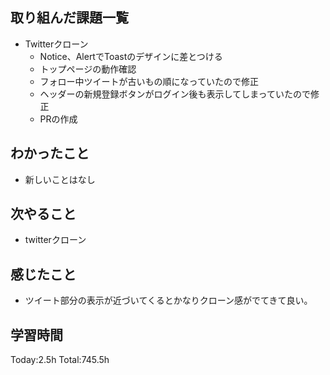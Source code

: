 ## 取り組んだ課題一覧
- Twitterクローン
  - Notice、AlertでToastのデザインに差とつける
  - トップページの動作確認
  - フォロー中ツイートが古いもの順になっていたので修正
  - ヘッダーの新規登録ボタンがログイン後も表示してしまっていたので修正
  - PRの作成

## わかったこと
- 新しいことはなし

## 次やること
- twitterクローン　

## 感じたこと
- ツイート部分の表示が近づいてくるとかなりクローン感がでてきて良い。
  
## 学習時間
Today:2.5h
Total:745.5h